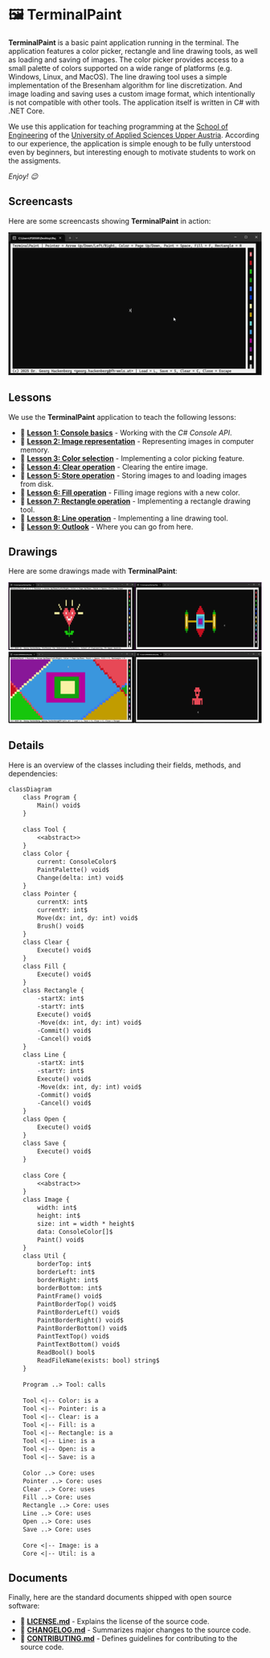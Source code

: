 # 🖼️ TerminalPaint

**TerminalPaint** is a basic paint application running in the terminal.
The application features a color picker, rectangle and line drawing tools, as well as loading and saving of images.
The color picker provides access to a small palette of colors supported on a wide range of platforms (e.g. Windows, Linux, and MacOS).
The line drawing tool uses a simple implementation of the Bresenham algorithm for line discretization.
And image loading and saving uses a custom image format, which intentionally is not compatible with other tools.
The application itself is written in C# with .NET Core.

We use this application for teaching programming at the [School of Engineering](https://fh-ooe.at/en/campus-wels) of the [University of Applied Sciences Upper Austria](https://fh-ooe.at/en).
According to our experience, the application is simple enough to be fully unterstood even by beginners, but interesting enough to motivate students to work on the assigments.

*Enjoy! 😉*

## Screencasts

Here are some screencasts showing **TerminalPaint** in action:

![](./Screencasts/Rectangles%20and%20Fill.gif)

## Lessons

We use the **TerminalPaint** application to teach the following lessons:

- 📖 [**Lesson 1: Console basics**](./Lessons/01_Console.md) - Working with the *C# Console API*.
- 📖 [**Lesson 2: Image representation**](./Lessons/02_Image.md) - Representing images in computer memory.
- 📖 [**Lesson 3: Color selection**](./Lessons/03_Color.md) - Implementing a color picking feature.
- 📖 [**Lesson 4: Clear operation**](./Lessons/04_Clear.md) - Clearing the entire image.
- 📖 [**Lesson 5: Store operation**](./Lessons/05_Store.md) - Storing images to and loading images from disk.
- 📖 [**Lesson 6: Fill operation**](./Lessons/06_Fill.md.md) - Filling image regions with a new color.
- 📖 [**Lesson 7: Rectangle operation**](./Lessons/07_Rectangle.md) - Implementing a rectangle drawing tool.
- 📖 [**Lesson 8: Line operation**](./Lessons/08_Line.md.md) - Implementing a line drawing tool.
- 📖 [**Lesson 9: Outlook**](./Lessons/09_Outlook.md) - Where you can go from here.

## Drawings

Here are some drawings made with **TerminalPaint**:

<img src="./Screenshots/Flower%20Heart%20with%20Textbars.png" width="50%"/><img src="./Screenshots/Rocket%20with%20Color%20Picker.png" width="50%"/>
<img src="./Screenshots/Rectangles%20and%20Lines.png" width="50%"/><img src="./Screenshots/Man%20with%20Hat.png" width="50%"/>

## Details

Here is an overview of the classes including their fields, methods, and dependencies:

```mermaid
classDiagram
    class Program {
        Main() void$
    }

    class Tool {
        <<abstract>>
    }
    class Color {
        current: ConsoleColor$
        PaintPalette() void$
        Change(delta: int) void$
    }
    class Pointer {
        currentX: int$
        currentY: int$
        Move(dx: int, dy: int) void$
        Brush() void$
    }
    class Clear {
        Execute() void$
    }
    class Fill {
        Execute() void$
    }
    class Rectangle {
        -startX: int$
        -startY: int$
        Execute() void$
        -Move(dx: int, dy: int) void$
        -Commit() void$
        -Cancel() void$
    }
    class Line {
        -startX: int$
        -startY: int$
        Execute() void$
        -Move(dx: int, dy: int) void$
        -Commit() void$
        -Cancel() void$
    }
    class Open {
        Execute() void$
    }
    class Save {
        Execute() void$
    }

    class Core {
        <<abstract>>
    }
    class Image {
        width: int$
        height: int$
        size: int = width * height$
        data: ConsoleColor[]$
        Paint() void$
    }
    class Util {
        borderTop: int$
        borderLeft: int$
        borderRight: int$
        borderBottom: int$
        PaintFrame() void$
        PaintBorderTop() void$
        PaintBorderLeft() void$
        PaintBorderRight() void$
        PaintBorderBottom() void$
        PaintTextTop() void$
        PaintTextBottom() void$
        ReadBool() bool$
        ReadFileName(exists: bool) string$
    }

    Program ..> Tool: calls

    Tool <|-- Color: is a
    Tool <|-- Pointer: is a
    Tool <|-- Clear: is a
    Tool <|-- Fill: is a
    Tool <|-- Rectangle: is a
    Tool <|-- Line: is a
    Tool <|-- Open: is a
    Tool <|-- Save: is a

    Color ..> Core: uses
    Pointer ..> Core: uses
    Clear ..> Core: uses
    Fill ..> Core: uses
    Rectangle ..> Core: uses
    Line ..> Core: uses
    Open ..> Core: uses
    Save ..> Core: uses

    Core <|-- Image: is a
    Core <|-- Util: is a

```

## Documents

Finally, here are the standard documents shipped with open source software:

* 📄 [**LICENSE.md**](./LICENSE.md) - Explains the license of the source code.
* 📄 [**CHANGELOG.md**](./CHANGELOG.md) - Summarizes major changes to the source code.
* 📄 [**CONTRIBUTING.md**](./CONTRIBUTING.md) - Defines guidelines for contributing to the source code. 